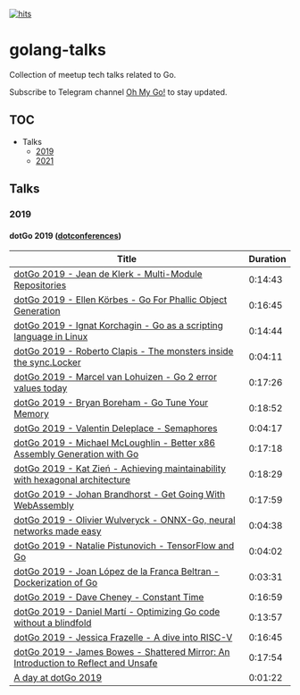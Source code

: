 [![hits](https://hits.deltapapa.io/github/dp92987/golang-talks.svg)](https://hits.deltapapa.io)

# golang-talks

Collection of meetup tech talks related to Go.

Subscribe to Telegram channel [Oh My Go!](https://t.me/ohmygolang) to stay updated.

## TOC

- Talks
  - [2019](/talks/2019.md)
  - [2021](/talks/2021.md)

## Talks

### 2019

#### dotGo 2019 ([dotconferences](https://www.youtube.com/channel/UCSRhwaM00ay0fasnsw6EXKA))

| Title | Duration |
| ----- | -------- |
| [dotGo 2019 - Jean de Klerk - Multi-Module Repositories](https://www.youtube.com/watch?v=0XQPPnLJrj4) | 0:14:43 |
| [dotGo 2019 - Ellen Körbes - Go For Phallic Object Generation](https://www.youtube.com/watch?v=ZACOc-NwV0c) | 0:16:45 |
| [dotGo 2019 - Ignat Korchagin - Go as a scripting language in Linux](https://www.youtube.com/watch?v=fcyHqDwGchI) | 0:14:44 |
| [dotGo 2019 - Roberto Clapis - The monsters inside the sync.Locker](https://www.youtube.com/watch?v=Y0ZfZnN0lB8) | 0:04:11 |
| [dotGo 2019 - Marcel van Lohuizen - Go 2 error values today](https://www.youtube.com/watch?v=SeVxmQl9Wmk) | 0:17:26 |
| [dotGo 2019 - Bryan Boreham - Go Tune Your Memory](https://www.youtube.com/watch?v=uyifh6F_7WM) | 0:18:52 |
| [dotGo 2019 - Valentin Deleplace - Semaphores](https://www.youtube.com/watch?v=dPkQD1dczws) | 0:04:17 |
| [dotGo 2019 - Michael McLoughlin - Better x86 Assembly Generation with Go](https://www.youtube.com/watch?v=6Y5CZ7_tyA4) | 0:17:18 |
| [dotGo 2019 - Kat Zień - Achieving maintainability with hexagonal architecture](https://www.youtube.com/watch?v=vKbVrsMnhDc) | 0:18:29 |
| [dotGo 2019 - Johan Brandhorst - Get Going With WebAssembly](https://www.youtube.com/watch?v=osVHH7rjpxs) | 0:17:59 |
| [dotGo 2019 - Olivier Wulveryck - ONNX-Go, neural networks made easy](https://www.youtube.com/watch?v=1zQWTJ7GtS0) | 0:04:38 |
| [dotGo 2019 - Natalie Pistunovich - TensorFlow and Go](https://www.youtube.com/watch?v=52AUlBex_DM) | 0:04:02 |
| [dotGo 2019 - Joan López de la Franca Beltran - Dockerization of Go](https://www.youtube.com/watch?v=GnXmON9rLQw) | 0:03:31 |
| [dotGo 2019 - Dave Cheney - Constant Time](https://www.youtube.com/watch?v=pN_lm6QqHcw) | 0:16:59 |
| [dotGo 2019 - Daniel Martí - Optimizing Go code without a blindfold](https://www.youtube.com/watch?v=jiXnzkAzy30) | 0:13:57 |
| [dotGo 2019 - Jessica Frazelle - A dive into RISC-V](https://www.youtube.com/watch?v=tWBPPDtk_d0) | 0:16:45 |
| [dotGo 2019 - James Bowes - Shattered Mirror: An Introduction to Reflect and Unsafe](https://www.youtube.com/watch?v=ZJFMvWHtSAA) | 0:17:54 |
| [A day at dotGo 2019](https://www.youtube.com/watch?v=1bAXI49PGWg) | 0:01:22 |
